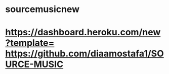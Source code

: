 # sourcemusicnew
# https://dashboard.heroku.com/new?template= https://github.com/diaamostafa1/SOURCE-MUSIC
